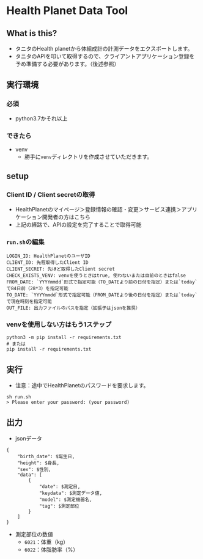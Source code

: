 # Health Planet Data Tool
## What is this?
- タニタのHealth planetから体組成計の計測データをエクスポートします。
- タニタのAPIを叩いて取得するので、クライアントアプリケーション登録を予め準備する必要があります。（後述参照）

## 実行環境
### 必須
- python3.7かそれ以上
### できたら
- venv
    - 勝手に`venv`ディレクトリを作成させていただきます。

## setup
### Client ID / Client secretの取得
- HealthPlanetのマイページ＞登録情報の確認・変更＞サービス連携＞アプリケーション開発者の方はこちら
- 上記の経路で、APIの設定を完了することで取得可能
### `run.sh`の編集
```
LOGIN_ID: HealthPlanetのユーザID
CLIENT_ID: 先程取得したClient ID
CLIENT_SECRET: 先ほど取得したClient secret
CHECK_EXISTS_VENV: venvを使うときはtrue, 使わないまたは自前のときはfalse
FROM_DATE: `YYYYmmdd`形式で指定可能（TO_DATEより前の日付を指定）または`today`で84日前（28*3）を指定可能
TO_DATE: `YYYYmmdd`形式で指定可能（FROM_DATEより後の日付を指定）または`today`で現在時刻を指定可能
OUT_FILE: 出力ファイルのパスを指定（拡張子はjsonを推奨）
```
### venvを使用しない方はもう1ステップ
```
python3 -m pip install -r requirements.txt
# または
pip install -r requirements.txt
```

## 実行
- 注意：途中でHealthPlanetのパスワードを要求します。
```:sh
sh run.sh
> Please enter your password: (your password)
```

## 出力
- jsonデータ
```
{
    "birth_date": $誕生日,
    "height": $身長,
    "sex": $性別,
    "data": [
        {
            "date": $測定日,
            "keydata": $測定データ値,
            "model": $測定機器名,
            "tag": $測定部位
        }
    ]
}
```
- 測定部位の数値
    - `6021`：体重（kg）
    - `6022`：体脂肪率（%）
